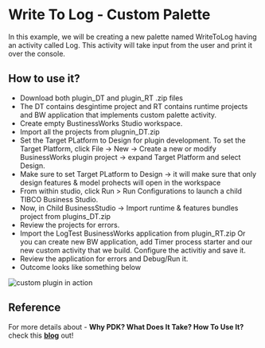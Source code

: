 # Write To Log - Custom Palette

In this example, we will be creating a new palette named WriteToLog having an activity called Log. This activity will take input from the user and print it over the console.

## How to use it?

- Download both plugin_DT and plugin_RT .zip files
- The DT contains desgintime project and RT contains runtime projects and BW application that implements custom palette activity.
- Create empty BustinessWorks Studio workspace.
- Import all the projects from plugnin_DT.zip 
- Set the Target PLatform to Design for plugin development. To set the Target Platform, click File -> New -> Create a new or modify BusinessWorks plugin project -> expand Target Platform and select Design. 
- Make sure to set Target PLatform to Design -> it will make sure that only design features & model prohects will open in the workspace
- From within studio, click Run > Run Configurations to launch a child TIBCO Business Studio. 
- Now, in Child BusinessStudio -> Import runtime & features bundles project from plugins_DT.zip
- Review the projects for errors.
- Import the LogTest BusinessWorks application from plugin_RT.zip Or you can create new BW application, add Timer process starter and our new custom activity that we build. Configure the activitiy and save it.
- Review the application for errors and Debug/Run it.
- Outcome looks like something below

![custom plugin in action](https://user-images.githubusercontent.com/38240734/188712650-83308723-9bb2-4f0d-a727-c6aea9525202.png)



## Reference
For more details about - **Why PDK? What Does It Take? How To Use It?** check this **[blog](https://walkthrough.so/pblc/mjFqxnepAGZj/how-to-create-custom-tibco-bwce-plugin-using-plug-in-development-kit?usp=sharing)** out!
  
